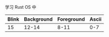 学习 Rust OS 中

| Blink | Background | Foreground | Ascii |
|  --   |     --     |     --     |  --   |
|  15   |   12-14    |    8-11    |  0-7  |